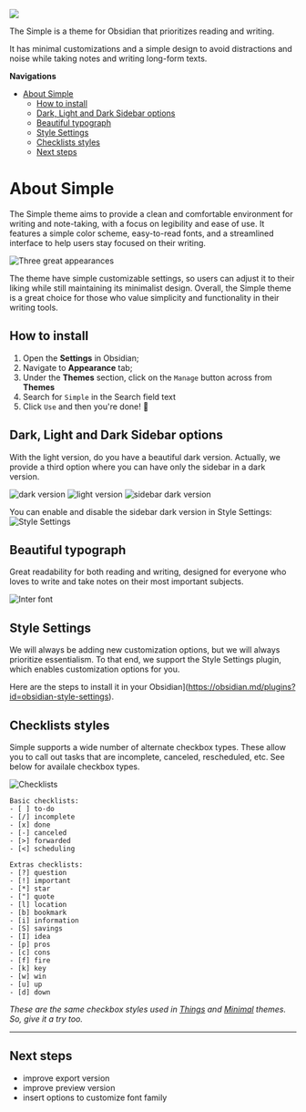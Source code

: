 ![](https://i.imgur.com/3ogJk8b.png)

The Simple is a theme for Obsidian that prioritizes reading and writing. 

It has minimal customizations and a simple design to avoid distractions and noise while taking notes and writing long-form texts. 

**Navigations**

- [About Simple](#about-simple)
  - [How to install](#how-to-install)
  - [Dark, Light and Dark Sidebar options](#dark-light-and-dark-sidebar-options)
  - [Beautiful typograph](#beautiful-typograph)
  - [Style Settings](#style-settings)
  - [Checklists styles](#checklists-styles)
  - [Next steps](#next-steps)

# About Simple

The Simple theme aims to provide a clean and comfortable environment for writing and note-taking, with a focus on legibility and ease of use. It features a simple color scheme, easy-to-read fonts, and a streamlined interface to help users stay focused on their writing. 

![Three great appearances](https://i.imgur.com/A0UpjFL.png)

The theme have simple customizable settings, so users can adjust it to their liking while still maintaining its minimalist design. Overall, the Simple theme is a great choice for those who value simplicity and functionality in their writing tools.

## How to install

1. Open the **Settings** in Obsidian;
1. Navigate to **Appearance** tab;
1. Under the **Themes** section, click on the `Manage` button across from **Themes**
1. Search for `Simple` in the Search field text
1. Click `Use` and then you're done! 🎉


## Dark, Light and Dark Sidebar options

With the light version, do you have a beautiful dark version. Actually, we provide a third option where you can have only the sidebar in a dark version.

![dark version](https://i.imgur.com/TTPYnr7.png)
![light version](https://i.imgur.com/4e0zPKl.png)
![sidebar dark version](https://i.imgur.com/GTQgODe.png)

You can enable and disable the sidebar dark version in Style Settings:
![Style Settings](https://i.imgur.com/2HdUUBy.png)


## Beautiful typograph

Great readability for both reading and writing, designed for everyone who loves to write and take notes on their most important subjects.

![Inter font](https://i.imgur.com/Leu8bmI.png)


## Style Settings

We will always be adding new customization options, but we will always prioritize essentialism. To that end, we support the Style Settings plugin, which enables customization options for you. 

Here are the steps to install it in your Obsidian](https://obsidian.md/plugins?id=obsidian-style-settings).

## Checklists styles
Simple supports a wide number of alternate checkbox types. These allow you to call out tasks that are incomplete, canceled, rescheduled, etc. See below for availale checkbox types.


![Checklists](https://i.imgur.com/ZSyJEt8.png)

```
Basic checklists:
- [ ] to-do
- [/] incomplete
- [x] done
- [-] canceled
- [>] forwarded
- [<] scheduling

Extras checklists:
- [?] question
- [!] important
- [*] star
- ["] quote
- [l] location
- [b] bookmark
- [i] information
- [S] savings
- [I] idea
- [p] pros
- [c] cons
- [f] fire
- [k] key
- [w] win
- [u] up
- [d] down
```

_These are the same checkbox styles used in [Things](https://github.com/colineckert/obsidian-things) and [Minimal](https://minimal.guide/Block+types/Checklists#Checkbox+styling) themes. So, give it a try too._

---

## Next steps

- improve export version
- improve preview version
- insert options to customize font family